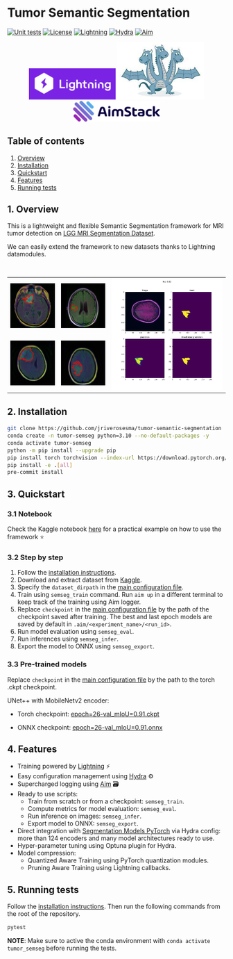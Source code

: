 # Tumor Semantic Segmentation

[![Unit tests](https://github.com/jriverosesma/python-project/actions/workflows/unit_tests.yaml/badge.svg)](https://github.com/jriverosesma/python-project/actions/workflows/unit_tests.yaml)
[![License](https://img.shields.io/badge/License-MIT-blue.svg)](LICENSE)
[![Lightning](https://img.shields.io/badge/Lightning-8A2BE2)](https://github.com/Lightning-AI/pytorch-lightning)
[![Hydra](https://img.shields.io/badge/Hydra-blue)](https://github.com/facebookresearch/hydra)
[![Aim](https://img.shields.io/badge/Aim-gray)](https://github.com/aimhubio/aim)


<div align="center">
    <img src="assets/pl.png" alt="PyTorch Lightning" width="200"> 
    <img src="assets/hydra.jpeg" alt="Hydra" width="200"> 
    <img src="assets/aimstack.png" alt="AimStack" width="200">
</div>

## Table of contents
1. [Overview](README.md#1-overview)  
2. [Installation](README.md#2-installation)  
3. [Quickstart](README.md#3-quickstart)
4. [Features](README.md#4-features)
5. [Running tests](README.md#5-running-tests)

## 1. Overview

This is a lightweight and flexible Semantic Segmentation framework for MRI tumor detection on [LGG MRI Segmentation Dataset](https://www.kaggle.com/datasets/mateuszbuda/lgg-mri-segmentation).

We can easily extend the framework to new datasets thanks to Lightning datamodules.

<br>
<div align="center">
    <table>
        <tr>
            <td><img src="assets/pred_1.jpeg" alt="Pred 1" width="200"/></td>
            <td><img src="assets/pred_2.jpeg" alt="Pred 2" width="200"/></td>
            <td rowspan="2"><img src="assets/gt_pred.png" alt="GT - Pred" width="500"></td>
        </tr>
        <tr>
            <td><img src="assets/pred_3.jpeg" alt="Pred 3" width="200"/></td>
            <td><img src="assets/pred_4.jpeg" alt="Pred 4" width="200"/></td>
        </tr>
    </table>
</div>

## 2. Installation

```bash
git clone https://github.com/jriverosesma/tumor-semantic-segmentation
conda create -n tumor-semseg python=3.10 --no-default-packages -y
conda activate tumor-semseg
python -m pip install --upgrade pip
pip install torch torchvision --index-url https://download.pytorch.org/whl/cu118
pip install -e .[all]
pre-commit install
```

## 3. Quickstart

### 3.1 Notebook

Check the Kaggle notebook [here](notebooks/kaggle_tutorial.ipynb) for a practical example on how to use the framework ⭐

### 3.2 Step by step

1. Follow the [installation instructions](README.md#2-installation).
2. Download and extract dataset from [Kaggle](https://www.kaggle.com/datasets/mateuszbuda/lgg-mri-segmentation).
3. Specify the `dataset_dirpath` in the [main configuration file](tumor_semseg/configuration/main.yaml).
4. Train using `semseg_train` command. Run `aim up` in a different terminal to keep track of the training using Aim logger.
5. Replace `checkpoint` in the [main configuration file](tumor_semseg/configuration/main.yaml) by the path of the checkpoint saved after training. The best and last epoch models are saved by default in `.aim/<experiment_name>/<run_id>`.
6. Run model evaluation using `semseg_eval`.
7. Run inferences using `semseg_infer`.
8. Export the model to ONNX using `semseg_export`.

### 3.3 Pre-trained models

Replace `checkpoint` in the [main configuration file](tumor_semseg/configuration/main.yaml) by the path to the torch .ckpt checkpoint.

UNet++ with MobileNetv2 encoder:

- Torch checkpoint: [epoch=26-val_mIoU=0.91.ckpt](https://www.kaggleusercontent.com/kf/159533799/eyJhbGciOiJkaXIiLCJlbmMiOiJBMTI4Q0JDLUhTMjU2In0..KX0HyxlpF9eDEIBs4V_Scg.fvs_kKGsskLYpv-RJz7rl_XDo-LIy8rF6vjSfq0ahpBrz0bxRmysJRtz3t4Tlz-x53YSXwoIzQEZ2BUcIy6uWAuZnB2GmnpP2f7atT-GOW73bF0w9ru3qHMH2ENAypfu8IynqC_eXMObtvqbKoFLs_kI4hthLquEOvi1nS2Ficj14OnymOFSA7hyNNzw3-o-_MS7MKgtWW6rSS5M0wCbup7Gpsz-UCKiQUsrU7_lgOoffBi4a99dTaBTdr5TfSTkcu_6tXvgvT3G6j8yYpBTW3iRRAodCv-40jv6v9NI7TekU_MB5HpJCVsv_TqJw-Z2tPmchZeWB418sN-jMvwKz1tp0PJ-HyzTMgOfNPYAYcWo3k_UM99T3g0v539GqKL5MXrm-JjDJ7ZWuWTwkFef3J2guhVm2y_aP4swrfCCH-8l1x9boiLxVuAohJ1dgx12H95eoBurnhJmOCl-t0_sjiYCVQEJUGlMmLp5oq6MpG8MfsF5lV6I58aPi0WQQnnspLATDM-n4TLsT-qtA9vOd_3nLp9OOkCiSBgaeOuzf87EUitHCBcXZkl0vw7oUZy57LfW5bJw8ipbWpols5NE15n5JnsWN9MIILJpqbD5Smrq33YNjwqiNMriu4RbGSnQSjTZXFQt1gqhDGyHo2wmKLOIGaJ3o3lk5qhCp5nBe5gwQnNv1ZUxoXK-3fWJr_qn.8MflxhMD6qeFSHB_j_yc5w/tumor-semseg/.aim/tumorsemseg/1ae9d9b971f1449d92644e55/checkpoints/epoch=26-val_mIoU=0.91.ckpt)

- ONNX checkpoint: [epoch=26-val_mIoU=0.91.onnx](https://www.kaggleusercontent.com/kf/159533799/eyJhbGciOiJkaXIiLCJlbmMiOiJBMTI4Q0JDLUhTMjU2In0..QrDrKDmL2gsZbfVW87kNkA.FudkLuREwbmJKSXq5Fi8xebdpMtIuXaL73y8IRmZ_0GTvhqU5NY-6O1x2VuJRkn-rZrK1Vmqdt_NMjn1osxr9L4QQHtU223qMHc45HZroYnOxBvRRvqxm0xYNy0VVeR23b5s-szXu95frWUheTWYc7j5NWUmXJ-sgHtjSNrj9Z9FE2MeajFWCNhZR2IkQp65_mvstEIyGeXtzl02FWPpe3N6RO2kMmXJDhXN9jwQGiJt63c6Af_gYZBo7EMR2xtiyfg088oQVJp-G7XdhrnG9Hco3zybtYgCTqbidX5dYrq7LA3rRHl6xdzuJikdweD_DYi31tMpKcXH7lQ3Grf0bMA25SJqqgMhfYirIS0LfNuqdcBHqL1pTCCV-IAllP5_A7nGnBGdNjAErfm4Ixh6aFdGthlT5k1gWJCZnlrKLdv7VOMpMU4tKL5oGXY9QA5EtwFvMfB0m2OLFM8E1SStNpSSLTUB_9NiGoXblCJmTEUE8S05uUlQAq_v4EC1x4BSQ_gSBSy4Hbfd12p2bxs3J0j4q9z0RMJ0K2OeKLsmW_y81qN2G7ut07S3BEBHrYMjk_KTf4eTtLr3xhN0OvNJ4Lx4UJcPTYMKyLt4KU1MwpftcWkNFfHmwK88wibldL24q0ZQyE1SRtSQfgY-2F9WtsrFP5V1hP7nWzn6ARJTIfjeAmFB1soLiF51_pLRyBOv.wAxvxeR6rf4gNTxlXxj5Bw/tumor-semseg/.aim/tumorsemseg/1ae9d9b971f1449d92644e55/checkpoints/epoch=26-val_mIoU=0.91.onnx)

## 4. Features

- Training powered by [Lightning](https://github.com/Lightning-AI/pytorch-lightning) ⚡
- Easy configuration management using [Hydra](https://github.com/facebookresearch/hydra) ⚙️
- Supercharged logging using [Aim](https://github.com/aimhubio/aim) 🗃
- Ready to use scripts: 
    - Train from scratch or from a checkpoint: `semseg_train`.
    - Compute metrics for model evaluation: `semseg_eval`.
    - Run inference on images: `semseg_infer`.
    - Export model to ONNX: `semseg_export`.
- Direct integration with [Segmentation Models PyTorch](https://github.com/qubvel/segmentation_models.pytorch) via Hydra config: more than 124 encoders and many model architectures ready to use.
- Hyper-parameter tuning using Optuna plugin for Hydra.
- Model compression:
    - Quantized Aware Training using PyTorch quantization modules.
    - Pruning Aware Training using Lightning callbacks.

## 5. Running tests

Follow the [installation instructions](README.md#2-installation). Then run the following commands from the root of the repository.

```bash
pytest
```

**NOTE**: Make sure to active the conda environment with `conda activate tumor_semseg` before running the tests.
